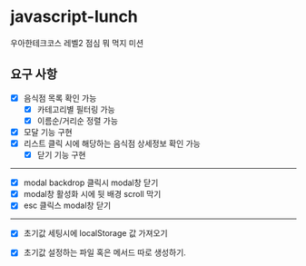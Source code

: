 # javascript-lunch

우아한테크코스 레벨2 점심 뭐 먹지 미션

## 요구 사항

- [x] 음식점 목록 확인 가능
  - [x] 카테고리별 필터링 가능
  - [x] 이름순/거리순 정렬 가능
- [x] 모달 기능 구현
- [x] 리스트 클릭 시에 해당하는 음식점 상세정보 확인 가능
  - [x] 닫기 기능 구현

---

- [x] modal backdrop 클릭시 modal창 닫기
- [x] modal창 활성화 시에 뒷 배경 scroll 막기
- [x] esc 클릭스 modal창 닫기

---

- [x] 초기값 세팅시에 localStorage 값 가져오기
- [x] 초기값 설정하는 파일 혹은 메서드 따로 생성하기.

